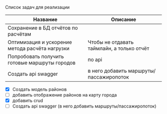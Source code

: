 Список задач для реализации

| Название                                        | Описание                                   |
| ----------------------------------------------- | ------------------------------------------ |
| Сохранение в БД отчётов по расчётам             |                                            |
| Оптимизация и ускорение метода расчёта нагрузки | Чтобы не отдавать таймлайн, а только отчёт |
| Попробовать получить готовые маршруты городов   | по api                                     |
| Создать api swagger                             | в него добавить маршруты/пассажиропоток    |

- [x] Создать модель районов
- [ ] добавить отображение районов на карту города
- [x] добавить crud
- [ ] Создать api swagger (в него добавить маршруты/пассажиропоток)